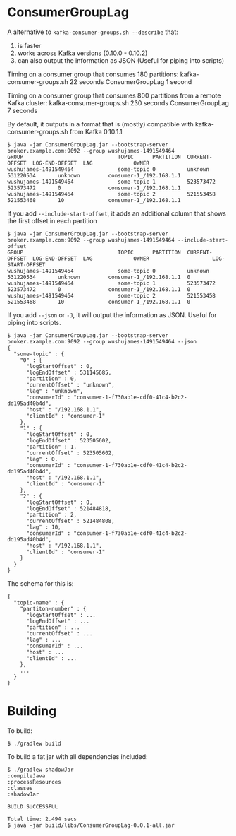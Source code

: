 # ConsumerGroupLag
A alternative to `kafka-consumer-groups.sh --describe` that:
1) is faster
2) works across Kafka versions (0.10.0 - 0.10.2)
3) can also output the information as JSON (Useful for piping into scripts)

Timing on a consumer group that consumes 180 partitions:
kafka-consumer-groups.sh   22 seconds
ConsumerGroupLag            1 second

Timing on a consumer group that consumes 800 partitions from a remote Kafka cluster:
kafka-consumer-groups.sh   230 seconds
ConsumerGroupLag             7 seconds

By default, it outputs in a format that is (mostly) compatible with kafka-consumer-groups.sh from Kafka 0.10.1.1

```
$ java -jar ConsumerGroupLag.jar --bootstrap-server broker.example.com:9092 --group wushujames-1491549464
GROUP                              TOPIC      PARTITION  CURRENT-OFFSET  LOG-END-OFFSET  LAG             OWNER
wushujames-1491549464              some-topic 0          unknown         531220534       unknown         consumer-1_/192.168.1.1
wushujames-1491549464              some-topic 1          523573472       523573472       0               consumer-1_/192.168.1.1
wushujames-1491549464              some-topic 2          521553458       521553468       10              consumer-1_/192.168.1.1
```

If you add `--include-start-offset`, it adds an additional column that shows the first offset in each partition
```
$ java -jar ConsumerGroupLag.jar --bootstrap-server broker.example.com:9092 --group wushujames-1491549464 --include-start-offset
GROUP                              TOPIC      PARTITION  CURRENT-OFFSET  LOG-END-OFFSET  LAG             OWNER                    LOG-START-OFFSET
wushujames-1491549464              some-topic 0          unknown         531220534       unknown         consumer-1_/192.168.1.1  0
wushujames-1491549464              some-topic 1          523573472       523573472       0               consumer-1_/192.168.1.1  0
wushujames-1491549464              some-topic 2          521553458       521553468       10              consumer-1_/192.168.1.1  0
```

If you add `--json` or `-J`, it will output the information as JSON. Useful for piping into scripts.
```
$ java -jar ConsumerGroupLag.jar --bootstrap-server broker.example.com:9092 --group wushujames-1491549464 --json
{
  "some-topic" : {
    "0" : {
      "logStartOffset" : 0,
      "logEndOffset" : 531145685,
      "partition" : 0,
      "currentOffset" : "unknown",
      "lag" : "unknown",
      "consumerId" : "consumer-1-f730ab1e-cdf0-41c4-b2c2-dd195ad40b4d",
      "host" : "/192.168.1.1",
      "clientId" : "consumer-1"
    },
    "1" : {
      "logStartOffset" : 0,
      "logEndOffset" : 523505602,
      "partition" : 1,
      "currentOffset" : 523505602,
      "lag" : 0,
      "consumerId" : "consumer-1-f730ab1e-cdf0-41c4-b2c2-dd195ad40b4d",
      "host" : "/192.168.1.1",
      "clientId" : "consumer-1"
    },
    "2" : {
      "logStartOffset" : 0,
      "logEndOffset" : 521484818,
      "partition" : 2,
      "currentOffset" : 521484808,
      "lag" : 10,
      "consumerId" : "consumer-1-f730ab1e-cdf0-41c4-b2c2-dd195ad40b4d",
      "host" : "/192.168.1.1",
      "clientId" : "consumer-1"
    }
  }
}
```

The schema for this is:
```
{
  "topic-name" : {
    "partiton-number" : {
      "logStartOffset" : ...
      "logEndOffset" : ...
      "partition" : ...
      "currentOffset" : ...
      "lag" : ...
      "consumerId" : ...
      "host" : ...
      "clientId" : ...
    },
    ...
  }
}
```

# Building

To build:
```
$ ./gradlew build
```

To build a fat jar with all dependencies included:
```
$ ./gradlew shadowJar
:compileJava
:processResources
:classes
:shadowJar

BUILD SUCCESSFUL

Total time: 2.494 secs
$ java -jar build/libs/ConsumerGroupLag-0.0.1-all.jar
```

